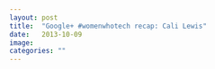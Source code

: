 ```yaml
---
layout: post
title:  "Google+ #womenwhotech recap: Cali Lewis"
date:   2013-10-09
image: 
categories: ""
---
```


